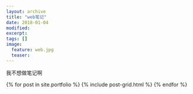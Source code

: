 ```yaml
---
layout: archive
title: "web笔记"
date: 2018-01-04
modified:
excerpt: 
tags: []
image: 
  feature: web.jpg
  teaser:
---
```


我不想做笔记啊


<div class="tiles">
{% for post in site.portfolio %}
	{% include post-grid.html %}
{% endfor %}
</div><!-- /.tiles 把所有categories 有 portfolio 的列出來-->
